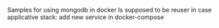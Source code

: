 Samples for using mongodb in docker
Is supposed to be reuser in case applicative stack: add new service in docker-compose